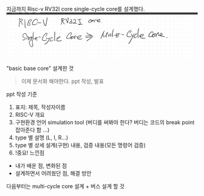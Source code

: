 지금까지 Risc-v RV32I core single-cycle core를 설계했다.
![alt text]({FC6E9893-9278-4198-90D3-79BF91A4FF19}.png)

"basic base core" 설계한 것
> 이제 문서화 해야한다.
ppt 작성, 발표

ppt 작성 기준
1. 표지: 제목, 작성자이름
2. RISC-V 개요
3. 구현환경 언어 simulation tool (버디를 써봐야 한다? 버디는 코드의 break point 잡아준다 함 ...)
4. type 별 설명 (L, I, R...)
5. type 별 상세 설계(구현) 내용, 검증 내용(모든 명령어 검증)
6. !중요! 느낀점
- 내가 배운 점, 변화된 점
- 설계하면서 어려웠던 점, 해결 방안

다음부터는 multi-cycle core 설계 + 버스 설계 할 것
